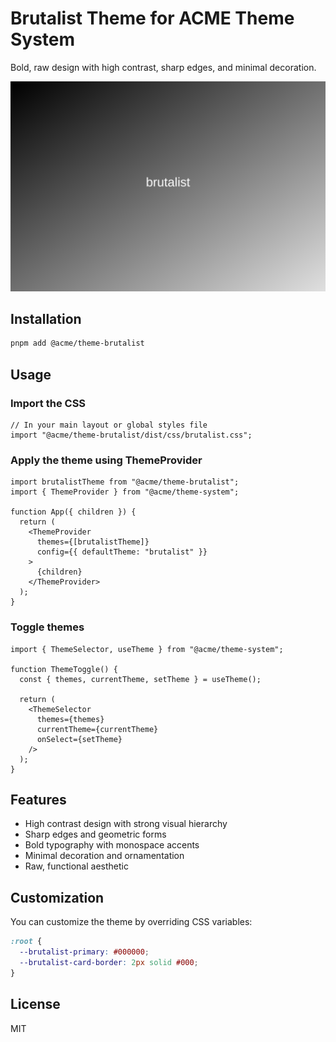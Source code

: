 # Brutalist Theme for ACME Theme System

Bold, raw design with high contrast, sharp edges, and minimal decoration.

![Brutalist Theme Preview](./src/assets/preview.svg)

## Installation

```bash
pnpm add @acme/theme-brutalist
```

## Usage

### Import the CSS

```tsx
// In your main layout or global styles file
import "@acme/theme-brutalist/dist/css/brutalist.css";
```

### Apply the theme using ThemeProvider

```tsx
import brutalistTheme from "@acme/theme-brutalist";
import { ThemeProvider } from "@acme/theme-system";

function App({ children }) {
  return (
    <ThemeProvider
      themes={[brutalistTheme]}
      config={{ defaultTheme: "brutalist" }}
    >
      {children}
    </ThemeProvider>
  );
}
```

### Toggle themes

```tsx
import { ThemeSelector, useTheme } from "@acme/theme-system";

function ThemeToggle() {
  const { themes, currentTheme, setTheme } = useTheme();

  return (
    <ThemeSelector
      themes={themes}
      currentTheme={currentTheme}
      onSelect={setTheme}
    />
  );
}
```

## Features

- High contrast design with strong visual hierarchy
- Sharp edges and geometric forms
- Bold typography with monospace accents
- Minimal decoration and ornamentation
- Raw, functional aesthetic

## Customization

You can customize the theme by overriding CSS variables:

```css
:root {
  --brutalist-primary: #000000;
  --brutalist-card-border: 2px solid #000;
}
```

## License

MIT
